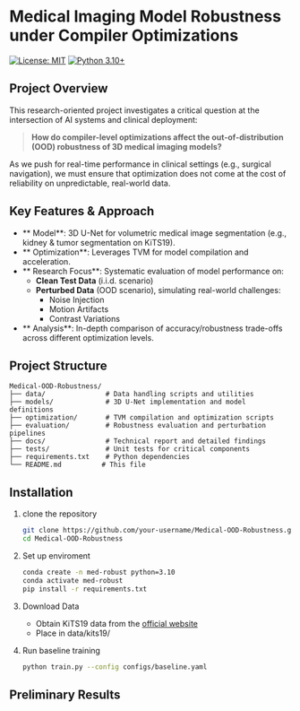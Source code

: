 # Medical Imaging Model Robustness under Compiler Optimizations

[![License: MIT](https://img.shields.io/badge/License-MIT-yellow.svg)](https://opensource.org/licenses/MIT)
[![Python 3.10+](https://img.shields.io/badge/python-3.10+-blue.svg)](https://www.python.org/downloads/)

## Project Overview

This research-oriented project investigates a critical question at the intersection of AI systems and clinical deployment:

> **How do compiler-level optimizations affect the out-of-distribution (OOD) robustness of 3D medical imaging models?**

As we push for real-time performance in clinical settings (e.g., surgical navigation), we must ensure that optimization does not come at the cost of reliability on unpredictable, real-world data.

##  Key Features & Approach

- ** Model**: 3D U-Net for volumetric medical image segmentation (e.g., kidney & tumor segmentation on KiTS19).
- ** Optimization**: Leverages TVM for model compilation and acceleration.
- ** Research Focus**: Systematic evaluation of model performance on:
  - **Clean Test Data** (i.i.d. scenario)
  - **Perturbed Data** (OOD scenario), simulating real-world challenges:
    - Noise Injection
    - Motion Artifacts
    - Contrast Variations
- ** Analysis**: In-depth comparison of accuracy/robustness trade-offs across different optimization levels.

## Project Structure

```plaintext
Medical-OOD-Robustness/
├── data/               # Data handling scripts and utilities
├── models/             # 3D U-Net implementation and model definitions
├── optimization/       # TVM compilation and optimization scripts
├── evaluation/         # Robustness evaluation and perturbation pipelines
├── docs/               # Technical report and detailed findings
├── tests/              # Unit tests for critical components
├── requirements.txt    # Python dependencies
└── README.md          # This file

```

## Installation
1. clone the repository
   ```bash
   git clone https://github.com/your-username/Medical-OOD-Robustness.git
   cd Medical-OOD-Robustness
   ```
2. Set up enviroment
   ```bash
   conda create -n med-robust python=3.10
   conda activate med-robust
   pip install -r requirements.txt
   ```
3. Download Data
   - Obtain KiTS19 data from the [official website](https://kits19.grand-challenge.org/)
   - Place in data/kits19/
     
4. Run baseline training
   ```bash
   python train.py --config configs/baseline.yaml
   ```
## Preliminary Results
